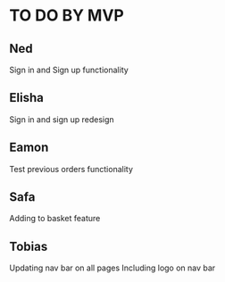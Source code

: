 # TO DO BY MVP
## Ned
Sign in and Sign up functionality

## Elisha
Sign in and sign up redesign

## Eamon 
Test previous orders functionality

## Safa
Adding to basket feature

## Tobias
Updating nav bar on all pages
Including logo on nav bar

